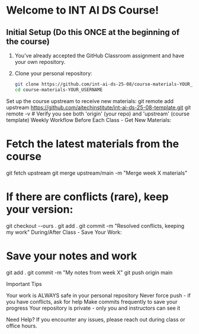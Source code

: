 # Welcome to INT AI DS Course! 

## Initial Setup (Do this ONCE at the beginning of the course)

1. You've already accepted the GitHub Classroom assignment and have your own repository.

2. Clone your personal repository:
   ```bash
   git clone https://github.com/int-ai-ds-25-08/course-materials-YOUR_USERNAME.git
   cd course-materials-YOUR_USERNAME

Set up the course upstream to receive new materials:
git remote add upstream https://github.com/aitechinstitute/int-ai-ds-25-08-template.git
git remote -v  # Verify you see both 'origin' (your repo) and 'upstream' (course template)
Weekly Workflow
Before Each Class - Get New Materials:
# Fetch the latest materials from the course
git fetch upstream
git merge upstream/main -m "Merge week X materials"

# If there are conflicts (rare), keep your version:
git checkout --ours .
git add .
git commit -m "Resolved conflicts, keeping my work"
During/After Class - Save Your Work:
# Save your notes and work
git add .
git commit -m "My notes from week X"
git push origin main

Important Tips

Your work is ALWAYS safe in your personal repository
Never force push - if you have conflicts, ask for help
Make commits frequently to save your progress
Your repository is private - only you and instructors can see it

Need Help?
If you encounter any issues, please reach out during class or office hours.
